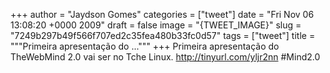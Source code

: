 
+++
author = "Jaydson Gomes"
categories = ["tweet"]
date = "Fri Nov 06 13:08:20 +0000 2009"
draft = false
image = "{TWEET_IMAGE}"
slug = "7249b297b49f566f707ed2c35fea480b33fc0d57"
tags = ["tweet"]
title = """Primeira apresentação do ..."""
+++
Primeira apresentação do TheWebMind 2.0 vai ser no Tche Linux. http://tinyurl.com/yljr2nn #Mind2.0
